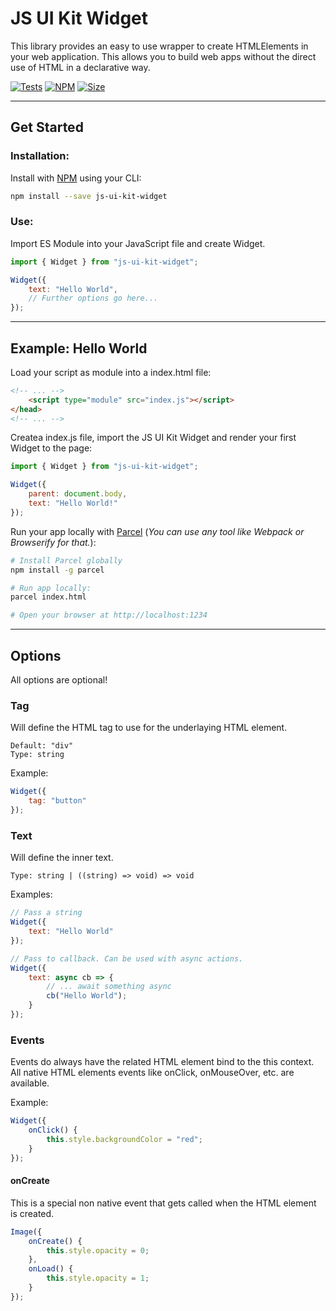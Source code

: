 # JS UI Kit Widget

This library provides an easy to use wrapper to create HTMLElements in your web application. This allows you to build web apps without the direct use of HTML in a declarative way.

[![Tests](https://github.com/dobschal/js-ui-kit-widget/actions/workflows/unit-test.yml/badge.svg)](https://github.com/dobschal/js-ui-kit-widget/actions/workflows/unit-test.yml)
[![NPM](https://img.shields.io/npm/v/js-ui-kit-widget)](https://www.npmjs.com/package/js-ui-kit-widget)
[![Size](https://img.shields.io/bundlephobia/min/js-ui-kit-widget?style=plastic)](https://img.shields.io/bundlephobia/min/js-ui-kit-widget?style=plastic)

<hr />

## Get Started

### Installation:

Install with [NPM](https://nodejs.dev/en/) using your CLI:
```bash
npm install --save js-ui-kit-widget
```

### Use:
Import ES Module into your JavaScript file and create Widget.
```javascript
import { Widget } from "js-ui-kit-widget";

Widget({
    text: "Hello World",
    // Further options go here...
});
```
<hr />

## Example: Hello World
Load your script as module into a index.html file:
```html
<!-- ... -->
    <script type="module" src="index.js"></script>
</head>
<!-- ... -->
```

Createa index.js file, import the JS UI Kit Widget and render your first Widget to the page:
```javascript
import { Widget } from "js-ui-kit-widget";

Widget({
    parent: document.body,
    text: "Hello World!" 
});
```

Run your app locally with [Parcel](https://parceljs.org) (*You can use any tool like Webpack or Browserify for that.*):
```bash
# Install Parcel globally
npm install -g parcel

# Run app locally:
parcel index.html

# Open your browser at http://localhost:1234
```
<hr />

## Options
All options are optional!

### Tag
Will define the HTML tag to use for the underlaying HTML element. 
```
Default: "div"
Type: string
```
Example:
```javascript
Widget({
    tag: "button"
});
```

### Text
Will define the inner text. 
```
Type: string | ((string) => void) => void
```
Examples:
```javascript
// Pass a string
Widget({
    text: "Hello World"
});

// Pass to callback. Can be used with async actions.
Widget({
    text: async cb => {
        // ... await something async
        cb("Hello World");
    }
});
```

### Events
Events do always have the related HTML element bind to the this context.
All native HTML elements events like onClick, onMouseOver, etc. are available.

Example:
```javascript
Widget({
    onClick() {
        this.style.backgroundColor = "red";
    }
});
```

#### onCreate
This is a special non native event that gets called when the HTML element is created.
```javascript
Image({
    onCreate() {
        this.style.opacity = 0;
    },
    onLoad() {
        this.style.opacity = 1;
    }
});
```
